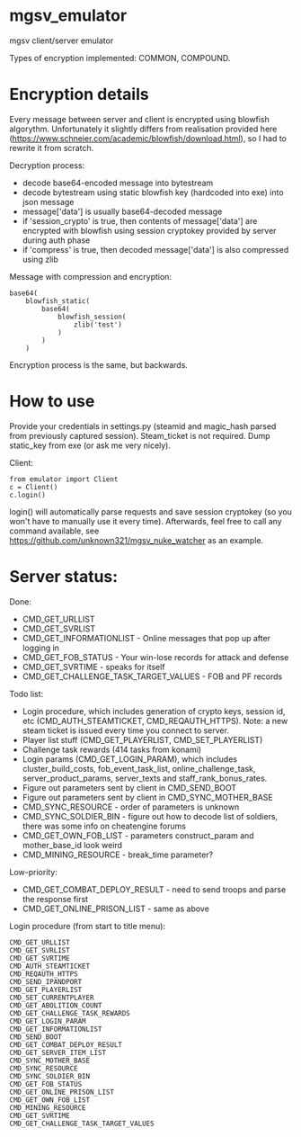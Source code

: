 # mgsv_emulator
mgsv client/server emulator

Types of encryption implemented: COMMON, COMPOUND.

# Encryption details
Every message between server and client is encrypted using blowfish algorythm.
Unfortunately it slightly differs from realisation provided here (https://www.schneier.com/academic/blowfish/download.html), so I had to rewrite it from scratch.

Decryption process:

 * decode base64-encoded message into bytestream
 * decode bytestream using static blowfish key (hardcoded into exe) into json message
 * message['data'] is usually base64-decoded message
 * if 'session_crypto' is true, then contents of message['data'] are encrypted with blowfish using session cryptokey provided by server during auth phase
 * if 'compress' is true, then decoded message['data'] is also compressed using zlib

Message with compression and encryption:

    base64(
        blowfish_static(
            base64(
                blowfish_session(
                    zlib('test')
                )
            )
        )

Encryption process is the same, but backwards.

# How to use
Provide your credentials in settings.py (steamid and magic_hash parsed from previously captured session). Steam_ticket is not required.
Dump static_key from exe (or ask me very nicely).

Client:

    from emulator import Client
    c = Client()
    c.login()

login() will automatically parse requests and save session cryptokey (so you won't have to manually use it every time).
Afterwards, feel free to call any command available, see https://github.com/unknown321/mgsv_nuke_watcher as an example.

# Server status:

Done:
 * CMD_GET_URLLIST
 * CMD_GET_SVRLIST
 * CMD_GET_INFORMATIONLIST - Online messages that pop up after logging in
 * CMD_GET_FOB_STATUS - Your win-lose records for attack and defense
 * CMD_GET_SVRTIME - speaks for itself
 * CMD_GET_CHALLENGE_TASK_TARGET_VALUES - FOB and PF records

Todo list:

 * Login procedure, which includes generation of crypto keys, session id, etc (CMD_AUTH_STEAMTICKET, CMD_REQAUTH_HTTPS). Note: a new steam ticket is issued every time you connect to server.
 * Player list stuff (CMD_GET_PLAYERLIST, CMD_SET_PLAYERLIST)
 * Challenge task rewards (414 tasks from konami)
 * Login params (CMD_GET_LOGIN_PARAM), which includes cluster_build_costs, fob_event_task_list, online_challenge_task, server_product_params, server_texts and staff_rank_bonus_rates.
 * Figure out parameters sent by client in CMD_SEND_BOOT
 * Figure out parameters sent by client in CMD_SYNC_MOTHER_BASE
 * CMD_SYNC_RESOURCE - order of parameters is unknown
 * CMD_SYNC_SOLDIER_BIN - figure out how to decode list of soldiers, there was some info on cheatengine forums
 * CMD_GET_OWN_FOB_LIST - parameters construct_param and mother_base_id look weird 
 * CMD_MINING_RESOURCE - break_time parameter?

Low-priority:

 * CMD_GET_COMBAT_DEPLOY_RESULT - need to send troops and parse the response first
 * CMD_GET_ONLINE_PRISON_LIST - same as above

Login procedure (from start to title menu):

    CMD_GET_URLLIST
    CMD_GET_SVRLIST
    CMD_GET_SVRTIME
    CMD_AUTH_STEAMTICKET
    CMD_REQAUTH_HTTPS
    CMD_SEND_IPANDPORT
    CMD_GET_PLAYERLIST
    CMD_SET_CURRENTPLAYER
    CMD_GET_ABOLITION_COUNT
    CMD_GET_CHALLENGE_TASK_REWARDS
    CMD_GET_LOGIN_PARAM
    CMD_GET_INFORMATIONLIST
    CMD_SEND_BOOT
    CMD_GET_COMBAT_DEPLOY_RESULT
    CMD_GET_SERVER_ITEM_LIST
    CMD_SYNC_MOTHER_BASE
    CMD_SYNC_RESOURCE
    CMD_SYNC_SOLDIER_BIN
    CMD_GET_FOB_STATUS
    CMD_GET_ONLINE_PRISON_LIST
    CMD_GET_OWN_FOB_LIST
    CMD_MINING_RESOURCE
    CMD_GET_SVRTIME
    CMD_GET_CHALLENGE_TASK_TARGET_VALUES
